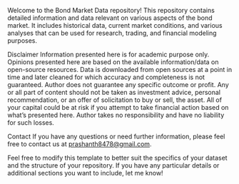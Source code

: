 Welcome to the Bond Market Data repository! This repository contains detailed information and data relevant on various aspects of the bond market.
It includes historical data, current market conditions, and various analyses that can be used for research, trading, and financial modeling purposes.

Disclaimer
Information presented here is for academic purpose only. Opinions presented here are based on the available information/data on open-source resources. Data is downloaded from open sources at a point in time and later cleaned for which accuracy and completeness is not guaranteed.
Author does not guarantee any specific outcome or profit. Any or all part of content should not be taken as investment advice, personal recommendation, or an offer of solicitation to buy or sell, the asset. All of your capital could be at risk if you attempt to take financial action based on what’s presented here. 
Author takes no responsibility and have no liability for such losses.

Contact
If you have any questions or need further information, please feel free to contact us at prashanth8478@gmail.com.

Feel free to modify this template to better suit the specifics of your dataset and the structure of your repository. If you have any particular details or additional sections you want to include, let me know!
